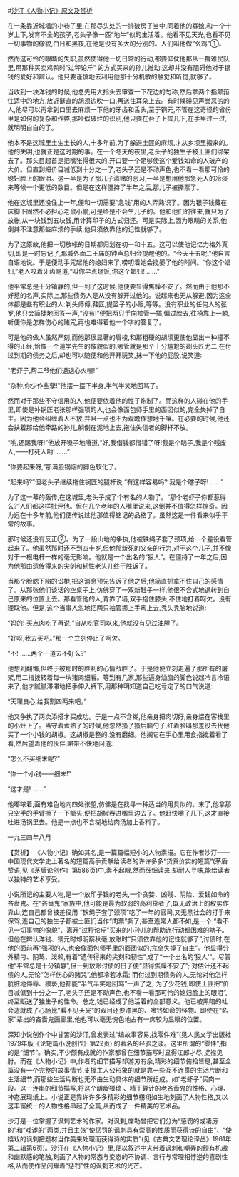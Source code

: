 #[沙汀《人物小记》原文及赏析](https://www.vrrw.net/wx/15010.html)

在一条靠近城墙的小巷子里,在那尽头处的一排破房子当中,同着他的寡媳,和一个十岁上下,发育不全的孩子,老头子像一匹“地牛”似的生活着。他看不见天光,也看不见一切事物的像貌,白日和黑夜,在他是没有多大的分别的。人们叫他做“幺鸡”①。

然而这可怜的眼睛的失职,虽然使得他一切日常的行动,都要仰仗他那从一群难民队里,用那种买卖鸡鸭时“过秤论斤” 的方式买来的孙儿推动,这却并没有阻碍他对于银钱的爱好和辨认。他只要谨慎地去利用他那十分机敏的触觉和听觉,就够了。

当收到一块洋钱的时候,他总先用大指头去审查一下花边的匀称,然后拿两个指颠箝住适中的地方,放近挺直的胡须边吹一口,再送往耳朵上去。有时候碰见声誉恶劣的人,他尽可以再拿到口里去麻烦一下他的牙齿和舌头,至于铜元,不管在这奇怪的省份里是如何的复杂和作弊,那哑假破烂的识别,他只要在台子上摔几下,在手里过一过,就明明白白的了。

他本不是这城里土生土长的人,十多年前,为了躲避土匪的麻烦,才从乡坝里搬来的。他的失明,也就正是这时期的事。在一个冬天的夜里,老头子的独生子被土匪们绑架去了。那头目起首是把嘴张得很大的,开口要一个足够使这个爱钱如命的人破产的大价。但直到把价目减低到十分之一了,老头子还是不动声色,也不看一看那可怜的媳妇脸上的眼泪。这一半是为了那儿子滥赌的恶习,一半是想用他那急死人的冷淡来等候一个更低的数目。但是在这样僵持了半年之后,那儿子被撕票了。

他在这城里还没住上一年,便和一切需要“急钱”用的人弄熟识了。因为银子钱藏在床脚下固然不必担心老鼠小偷,可是终是不会生儿子的。他和他们的往来,就只为了放帐,从一块钱到五块钱,用计算印子的方式归还。可是实际上,因为眼睛的关系,他倒并不注意那些麻烦的手续,他只须依靠他的记性就够了。

为了这原故,他把一切放帐的日期都归划在初一和十五。这可以使他记忆力格外真切,即是一时忘记了,那城外面二王庙的钟声总归会提醒他的。“今天十五呢,”他自言自语地说。于是便动手咒起他的媳妇来了,唠叨着她会搅晏了他的时间。“你这个娼妇,”老人咬着牙齿骂道,“叫你早点烧饭,你这个娼妇! ……”

他平常总是十分镇静的,但一到了这时候,他便要显得焦躁不安了。然而由于他那不好惹的名声,实际上,那些债务人是从没有躲开过他的。说起来也无从躲避,因为这全体都是些有职业的人:剃头师傅,鞋匠,提篮子的小贩,等等。没有职业的任何人的张罗,他只会简捷地回答一声,“没有!”便把两只手向袖管一插,偏过脸去,往椅靠上一躺,听便你是怎样伤心的赌咒,再也难得着他一个字的答复了。

可是他的做人虽然严刻,而他那很显著的眉梭,和那粗硬的胡须更使他显出一种撞不得的正经,恰像一个道学先生的像貌似的,哪管就是那个十分尴尬的剃头匠尤二,在付过到期的债务之后,却也可以随便和他开开玩笑,抹一下他的屁股,说笑道:

“老虾子,帮二爷他们退退心火喳!”

“杂种,你少作些孽!”他摆一摆下半身,半气半笑地回骂了。

然而对于那些不守信用的人,他便要依着他的性子炮制了。而这样的人碰在他的手里,即使是补锅匠老张那样强项的人,也会像面包师手里的面团似的,完全失掉了自主。因为他会纠缠着人不放,并且一点也不为观瞻作想地千嚷。在必要的时候,他还会扶着那给他牵路的孙儿,躺倒在泥地上去,拖住失信者的脚杆不放。

“哟,还踢我呀!”他放开嗓子地嚷道,“好,我借钱都借错了呀!我是个瞎子,我是个残废人,——打死人哟! ……”

“你要起来呀,”那满脸锅烟的脚色软化了。

“起来吗?”但老头子继续拖住锅匠的腿杆说,“有这样容易吗? 我是个瞎子呀! ……”

为了这一幕的轰传,在这城里,老头子成了个有名的人物了。“那个老虾子你都惹得么?”人们都这样批评他。但在几个老年的人嘴里说来,这倒并不值得怎样惊奇。因为远在十多年前,他们便传说过他那值得铭记的品格了。虽然这是一件看来似乎平常的故事。

那时候还没有反正②。为了一段山地的争执,他被铁绳子套了颈项,给一个差役看管起来了。他虽然那时还不到四十岁,但他那新死的父亲的行为,对于这个儿子,并不像对于一根电杆一样的毫无影响。他就是一个出名的“狠人”。在僵持了一年之后,因为他那由遗传得来的尖刻和韧性老头儿终于胜诉了。

当那个脸腮下陷的讼棍,把这消息预先告诉了他之后,他简直抓拿不住自己的感情了。从那张他们谈话的空桌子上,仿佛穿了一双新鞋子一样,他很不合式地退转到自己原来的位置上去。那看管他的人,背靠了墙,双手抱住膝头,不住地打着呵欠。没有理睬他。但是,这个当事人忽地把两只袖管挪上手弯上去,秃头秃脑地说道:

“妈的! 买点肉吃了再说;”自从吃官司以来,他就没有见过油腥了。

“好呀,我去买吧。”那一个立刻停止了呵欠。

“不! ……两个一道去不好么?”

他想到翻悔,但终于被那时的胜利的心情战胜了。于是他便立刻走遍了那所有的屠架,用二指拨转着每一块猪肉细看。等到有几家,那些遍身油脂的脚色说起冷言冷语来了,他才腻腻滞滞地把手伸入裤下,用那种明知道自己吃亏定了的口气说道:

“天理良心,给我割四两来吧。”

他又争执了两次添搭才买成功。于是一点不含糊,他亲身把肉切好,亲身煨在客栈里的小灶上了。当守着煮熟了的时候,他忽然搔了搔后脑勺子,红着脸叫那差役去代他买了一个小钱的胡椒。这胡椒是整的,没有磨细。他搁它在手心里用食指搅着看了看,然后望着他的伙伴,略带不快地问道:

“怎么不买细末呢?”

“你一个小钱——细末!”

“这才是! ……”

他嘟哝着,面有难色地向四处张望,仿佛是在找寻一种适当的用具似的。末了,他拿那只空手的手臂擦了一下额头,便把胡椒吞进嘴里边去了。他赶快嚼了几下,这才直接吐进汤锅里去。他是一点也不含糊地给肉汤加上香料了。

一九三四年八月



【赏析】 《人物小记》确如其名,是一篇篇幅短小的人物素描。它在作者沙汀——中国现代文学史上著名的短篇高手贡献给读者的许许多多“货真价实的短篇”(茅盾赞语,见《茅盾论创作》第586页)中,素不起眼,然而细细读来,却耐人寻味,能给读者以独特的艺术享受。

小说所记的主要人物,是一个放印子钱的老头,一个贪婪、凶残、阴险、爱钱如命的吝啬鬼。在“吝啬鬼”家族中,他可能是最为软弱的高利贷者了,既无政治上的权势作靠山,连自己都曾被差役用 “铁绳子套了颈项”吃了一年的官司,又无黑社会的打手来保驾,连自己的独生子都被土匪们当作“肉票”撕了,甚至连常人都不如,是一个 “看不见一切事物的像貌”、离开“过秤论斤”买来的小孙儿的帮助连行动都困难的瞎子。但他在辨认洋钱、铜元时却明察秋毫,放账时“只须依靠他的记性就够了”,讨债时,在他的面前再“强项的人,也会像面包师手里的面团似的,完全失掉了自主”。他显得分外精刁、阴鸷、泼赖,有着“遗传得来的尖刻和韧性”,成了“一个出名的‘狠人’”。尽管他“平常总是十分镇静”,但一到放账讨债的日子便“显得焦躁不安了”; 对估计还不起债的人,无论“怎样伤心的赌咒”,他都冷若冰霜; 而付过到期债务的人,无论对他怎样肮脏地侮辱、猥亵,他都能“半气半笑地回骂”一声了之; 为了少花钱,即使土匪把“价目减低到十分之一了,老头子还是不动声色,也不看一看那可怜的媳妇脸上的眼泪”,终至断送了独生子的性命。总之,钱已经成了他活着的全部意义。他已被黑暗的社会造就成了心肠比“看不见天光”的双目还要漆黑的、嗜钱如命的怪物。即使在“名家”辈出的吝啬鬼画廊里,他也可以毫无愧色地占有一席较为显眼的位置。

深知小说创作个中甘苦的沙汀,曾发表过“编故事容易,找零件难”(见人民文学出版社1979年版《论短篇小说创作》第22页) 的著名的经验之谈。这里所谓的“零件”,指的是“细节”。确实,不少颇有成就的作家都曾在细节描写时显得江郎才尽,捉襟见肘。而在《人物小记》中,作者的细节描写却游刃有余,精彩的细节俯拾皆是,甚至全篇没有一个完整的故事情节,支撑主人公形象的就是靠一些互不连贯的生活片断和生活细节,而那些生活片断也无不由生动具体的细节所组成。如“老虾子”买肉一段。这一连串的细节描写,将这个龌龊猥琐 、精于算计的老吝啬鬼的性格、心理、神态展现纸上。小说正是靠许许多多精彩的细节栩栩如生地刻画了人物性格,又以这丰富统一的人物性格串起了全篇,从而成了一件精美的艺术品。

沙汀是一位掌握了讽刺艺术的作家。对讽刺,席勒曾把它们分为“惩罚的或凄厉的”和“戏谑的”两类,并且主张“使惩罚的讽刺具有崇高的性质而获得诗的自由”、“使嬉戏的讽刺把题材当作美来处理而获得诗的实质”(见《古典文艺理论译丛》1961年第二辑第6页)。沙汀在《人物小记》里,便以叙述中夹带着讽刺和嘲弄的颇有机趣和幽默感的笔触,刻画了人物的常态与变态的不协调、言行与常理相悖逆的喜剧性格,从而使作品闪耀着“惩罚”性的讽刺艺术的光芒。

